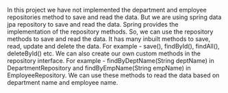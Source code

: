 In this project we have not implemented the department and employee repositories method to save and read the data. 
But we are using spring data jpa repository to save and read the data. Spring provides the implementation of the repository methods.
So, we can use the repository methods to save and read the data.
It has many inbuilt methods to save, read, update and delete the data.
For example - save(), findById(), findAll(), deleteById() etc.
We can also create our own custom methods in the repository interface.
For example - findByDeptName(String deptName) in DepartmentRepository and findByEmpName(String empName) in EmployeeRepository.
We can use these methods to read the data based on department name and employee name.